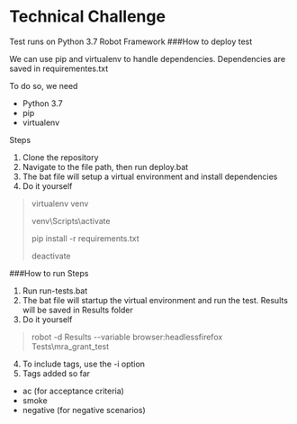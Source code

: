 # Technical Challenge

>
Test runs on Python 3.7 Robot Framework
###How to deploy test
>
We can use pip and virtualenv to handle dependencies. Dependencies are saved in requirementes.txt
>
To do so, we need
* Python 3.7
* pip
* virtualenv
>
Steps
1. Clone the repository
2. Navigate to the file path, then run deploy.bat
3. The bat file will setup a virtual environment and install dependencies
4. Do it yourself
>virtualenv venv
>
>venv\Scripts\activate
>
>pip install -r requirements.txt
>
>deactivate 

###How to run
Steps
1. Run run-tests.bat
2. The bat file will startup the virtual environment and run the test. Results will be saved in Results folder
3. Do it yourself
> robot -d Results --variable browser:headlessfirefox Tests\mra_grant_test
4. To include tags, use the -i option
5. Tags added so far
* ac (for acceptance criteria)
* smoke
* negative (for negative scenarios)
